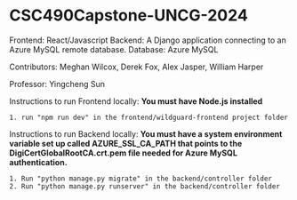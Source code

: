 # CSC490Capstone-UNCG-2024

Frontend: React/Javascript
Backend: A Django application connecting to an Azure MySQL remote database. 
Database: Azure MySQL

Contributors:
    Meghan Wilcox,
    Derek Fox,
    Alex Jasper,
    William Harper

Professor:
    Yingcheng Sun

Instructions to run Frontend locally:
    **You must have Node.js installed**

    1. run "npm run dev" in the frontend/wildguard-frontend project folder

Instructions to run Backend locally:
    **You must have a system environment variable set up called AZURE_SSL_CA_PATH that points to the DigiCertGlobalRootCA.crt.pem file needed for Azure MySQL authentication.**

    1. Run "python manage.py migrate" in the backend/controller folder
    2. Run "python manage.py runserver" in the backend/controller folder

